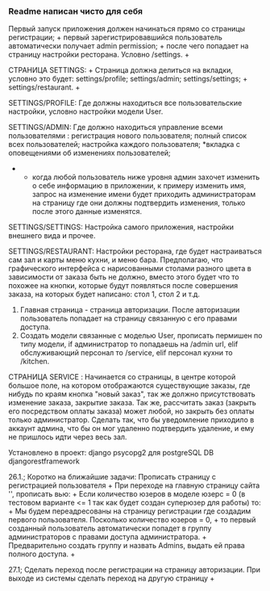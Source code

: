 <h3>Readme написан чисто для себя</h3>
Первый запуск приложения должен начинаться прямо со страницы регистрации;                                                   +
первый зарегистрировавшийся пользователь автоматически получает admin permission;                                           +
после чего попадает на страницу настройки ресторана. Условно /settings.                                                     +

СТРАНИЦА SETTINGS:                                                                                                          +
Страница должна делиться на вкладки, условно это будет: settings/profile; settings/admin; settings/settings;                +
settings/restaurant.                                                                                                        +

SETTINGS/PROFILE:
Где должны находиться все пользовательские настройки, условно настройки модели User.

SETTINGS/ADMIN:
Где должно находиться управление всеми пользователями : регистрация нового пользователя;
                                                        полный список всех пользователей;
                                                        настройка каждого пользователя;
                                                        *вкладка с оповещениями об изменениях пользователей;
* - когда любой пользователь ниже уровня админ захочет изменить о себе информацию в приложении, к примеру изменить имя,
запрос на изменение имени будет приходить администраторам на страницу где они должны подтвердить изменения, только после
этого данные изменятся.

SETTINGS/SETTINGS:
Настройка самого приложения, настройки внешнего вида и прочее.

SETTINGS/RESTAURANT:
Настройки ресторана, где будет настраиваться сам зал и карты меню кухни, и меню бара. Предполагаю, что графического
интерфейса с нарисованными столами разного цвета в зависимости от заказа быть не должно, вместо этого будет что то
похожее на кнопки, которые будут появляться после совершения заказа, на которых будет написано: стол 1, стол 2 и т.д.

1. Главная страница - страница авторизации. После авторизации пользователь попадает на страницу
связанную с его правами доступа.
2. Создать модели связанные с моделью User, прописать пермишен по типу модели, if администратор то попадаешь
на /admin url, elif обслуживающий персонал то /service, elif персонал кухни то /kitchen.


СТРАНИЦА SERVICE :
Начинается со страницы, в центре которой большое поле, на котором отображаются существующие заказы, где нибудь по краям
кнопка "новый заказ", так же должно присутствовать изменение заказа, закрытие заказа. Так же, рассчитать заказ (закрыть
его посредством оплаты заказа) может любой, но закрыть без оплаты только администратор. Сделать так, что бы уведомление
приходило в аккаунт админа, что бы он мог удаленно подтвердить удаление, и ему не пришлось идти через весь зал.


Установлено в проект:
django
psycopg2 для postgreSQL DB
djangorestframework


26.1.; Коротко на ближайшие задачи:
Прописать страницу с регистрацией пользователя                                                                            +
При переходе на главную страницу сайта '', прописать вью:                                                                 +
Если количество юзеров в моделе юзерс = 0 (в тестовом варианте <= 1 так как будет создан суперюзер для работы) то:        +
Мы будем переадресованы на страницу регистрации где создадим первого пользователя. Посколько количество юзеров = 0,       +
то первый созданный пользователь автоматически попадет в группу администраторов с правами доступа администратора.         +
Предварительно создать группу и назвать Admins, выдать ей права полного доступа.                                          +

27.1; Сделать переход после регистрации на страницу авторизации. При выходе из системы сделать переход на другую страницу +
